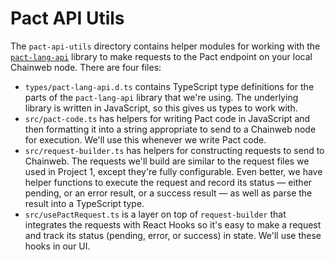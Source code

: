# Pact API Utils

The `pact-api-utils` directory contains helper modules for working with the [`pact-lang-api`](https://github.com/kadena-io/pact-lang-api) library to make requests to the Pact endpoint on your local Chainweb node. There are four files:

- `types/pact-lang-api.d.ts` contains TypeScript type definitions for the parts of the `pact-lang-api` library that we're using. The underlying library is written in JavaScript, so this gives us types to work with.
- `src/pact-code.ts` has helpers for writing Pact code in JavaScript and then formatting it into a string appropriate to send to a Chainweb node for execution. We'll use this whenever we write Pact code.
- `src/request-builder.ts` has helpers for constructing requests to send to Chainweb. The requests we'll build are similar to the request files we used in Project 1, except they're fully configurable. Even better, we have helper functions to execute the request and record its status — either pending, or an error result, or a success result — as well as parse the result into a TypeScript type.
- `src/usePactRequest.ts` is a layer on top of `request-builder` that integrates the requests with React Hooks so it's easy to make a request and track its status (pending, error, or success) in state. We'll use these hooks in our UI.
